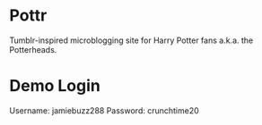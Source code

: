 # Pottr
Tumblr-inspired microblogging site for Harry Potter fans a.k.a. the Potterheads.

# Demo Login
Username: jamiebuzz288
Password: crunchtime20
